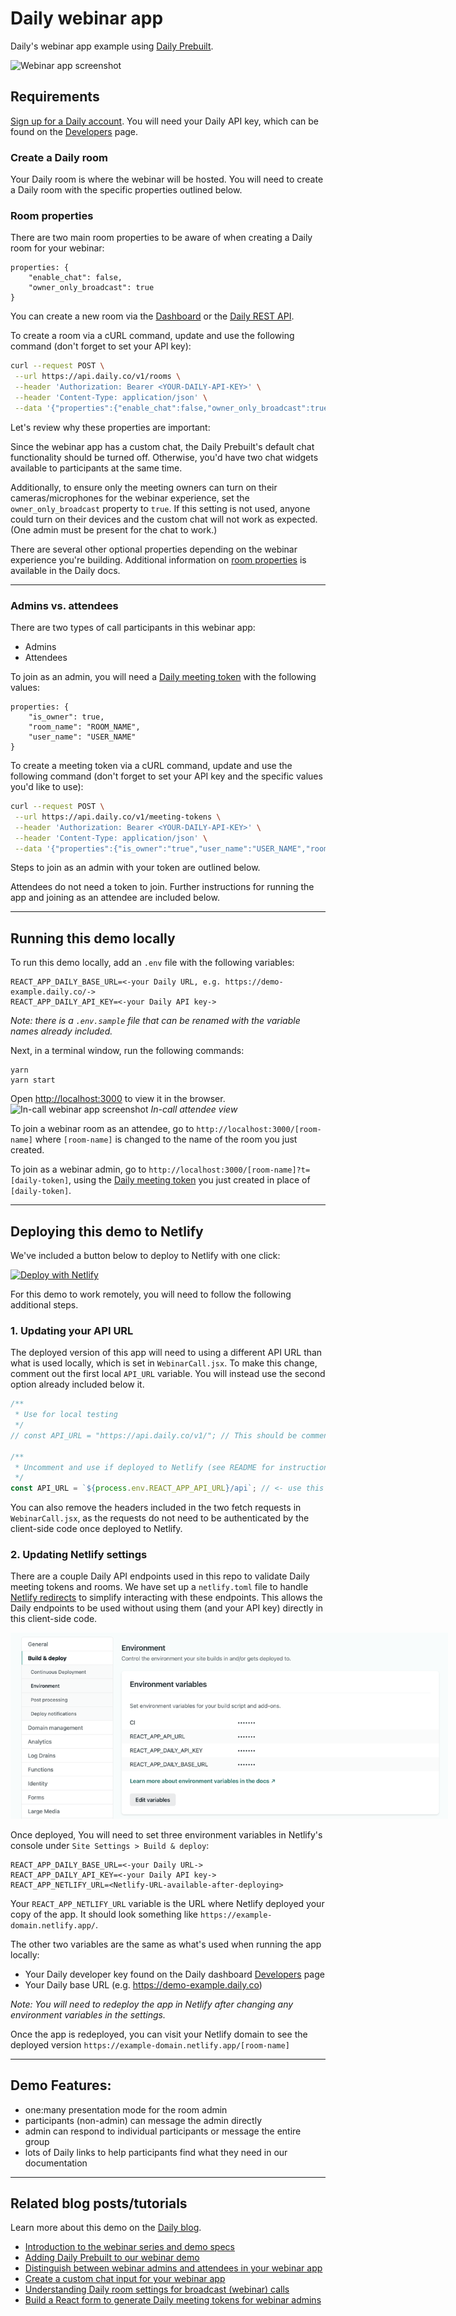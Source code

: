# Daily webinar app

Daily's webinar app example using [Daily Prebuilt](https://www.daily.co/prebuilt).

<img src="./webinar1.png" style="max-width:700px;" alt="Webinar app screenshot">

## Requirements

[Sign up for a Daily account](https://dashboard.daily.co/signup). You will need your Daily API key, which can be found on the [Developers](https://dashboard.daily.co/developers) page.

### Create a Daily room

Your Daily room is where the webinar will be hosted. You will need to create a Daily room with the specific properties outlined below.

### Room properties

There are two main room properties to be aware of when creating a Daily room for your webinar:

```
properties: {
    "enable_chat": false,
    "owner_only_broadcast": true
}
```

You can create a new room via the [Dashboard](https://dashboard.daily.co/rooms/create) or the [Daily REST API](https://docs.daily.co/reference/rest-api/rooms/create-room).

To create a room via a cURL command, update and use the following command (don't forget to set your API key):

```bash
curl --request POST \
 --url https://api.daily.co/v1/rooms \
 --header 'Authorization: Bearer <YOUR-DAILY-API-KEY>' \
 --header 'Content-Type: application/json' \
 --data '{"properties":{"enable_chat":false,"owner_only_broadcast":true},"name":"ROOM_NAME"}'
```

Let's review why these properties are important:

Since the webinar app has a custom chat, the Daily Prebuilt's default chat functionality should be turned off. Otherwise, you'd have two chat widgets available to participants at the same time.

Additionally, to ensure only the meeting owners can turn on their cameras/microphones for the webinar experience, set the `owner_only_broadcast` property to `true`. If this setting is not used, anyone could turn on their devices and the custom chat will not work as expected. (One admin must be present for the chat to work.)

There are several other optional properties depending on the webinar experience you're building. Additional information on [room properties](https://docs.daily.co/reference#create-room) is available in the Daily docs.

---

### Admins vs. attendees

There are two types of call participants in this webinar app:

- Admins
- Attendees

To join as an admin, you will need a [Daily meeting token](https://docs.daily.co/reference/rest-api/meeting-tokens/create-meeting-token) with the following values:

```
properties: {
    "is_owner": true,
    "room_name": "ROOM_NAME",
    "user_name": "USER_NAME"
}
```

To create a meeting token via a cURL command, update and use the following command (don't forget to set your API key and the specific values you'd like to use):

```bash
curl --request POST \
 --url https://api.daily.co/v1/meeting-tokens \
 --header 'Authorization: Bearer <YOUR-DAILY-API-KEY>' \
 --header 'Content-Type: application/json' \
 --data '{"properties":{"is_owner":"true","user_name":"USER_NAME","room_name":"ROOM_NAME"}}'
```

Steps to join as an admin with your token are outlined below.

Attendees do not need a token to join. Further instructions for running the app and joining as an attendee are included below.

---

## Running this demo locally

To run this demo locally, add an `.env` file with the following variables:

```
REACT_APP_DAILY_BASE_URL=<-your Daily URL, e.g. https://demo-example.daily.co/->
REACT_APP_DAILY_API_KEY=<-your Daily API key->
```

_Note: there is a `.env.sample` file that can be renamed with the variable names already included._

Next, in a terminal window, run the following commands:

```
yarn
yarn start
```

Open [http://localhost:3000](http://localhost:3000) to view it in the browser.
<img src="./webinar2.png" style="max-width:700px;" alt="In-call webinar app screenshot">
_In-call attendee view_

To join a webinar room as an attendee, go to `http://localhost:3000/[room-name]` where `[room-name]` is changed to the name of the room you just created.

To join as a webinar admin, go to `http://localhost:3000/[room-name]?t=[daily-token]`, using the [Daily meeting token](https://docs.daily.co/reference#create-meeting-token) you just created in place of `[daily-token]`.

---

## Deploying this demo to Netlify

We've included a button below to deploy to Netlify with one click:

[![Deploy with Netlify](https://www.netlify.com/img/deploy/button.svg)](https://app.netlify.com/start/deploy?repository=https://github.com/daily-demos/webinar)

For this demo to work remotely, you will need to follow the following additional steps.

### 1. Updating your API URL

The deployed version of this app will need to using a different API URL than what is used locally, which is set in `WebinarCall.jsx`. To make this change, comment out the first local `API_URL` variable. You will instead use the second option already included below it.

```javascript
/**
 * Use for local testing
 */
// const API_URL = "https://api.daily.co/v1/"; // This should be commented out or removed

/**
 * Uncomment and use if deployed to Netlify (see README for instructions)
 */
const API_URL = `${process.env.REACT_APP_API_URL}/api`; // <- use this API_URL instead
```

You can also remove the headers included in the two fetch requests in `WebinarCall.jsx`, as the requests do not need to be authenticated by the client-side code once deployed to Netlify.

### 2. Updating Netlify settings

There are a couple Daily API endpoints used in this repo to validate Daily meeting tokens and rooms. We have set up a `netlify.toml` file to handle [Netlify redirects](https://docs.netlify.com/configure-builds/file-based-configuration/#redirects) to simplify interacting with these endpoints. This allows the Daily endpoints to be used without using them (and your API key) directly in this client-side code.

<img src="./netlify.png" style="max-width:700px;" alt="Netlify console screenshot">

Once deployed, You will need to set three environment variables in Netlify's console under `Site Settings > Build & deploy`:

```
REACT_APP_DAILY_BASE_URL=<-your Daily URL->
REACT_APP_DAILY_API_KEY=<-your Daily API key->
REACT_APP_NETLIFY_URL=<Netlify-URL-available-after-deploying>
```

Your `REACT_APP_NETLIFY_URL` variable is the URL where Netlify deployed your copy of the app. It should look something like `https://example-domain.netlify.app/`.

The other two variables are the same as what's used when running the app locally:

- Your Daily developer key found on the Daily dashboard [Developers](https://dashboard.daily.co/developers) page
- Your Daily base URL (e.g. https://demo-example.daily.co)

_Note: You will need to redeploy the app in Netlify after changing any environment variables in the settings._

Once the app is redeployed, you can visit your Netlify domain to see the deployed version `https://example-domain.netlify.app/[room-name]`

---

## Demo Features:

- one:many presentation mode for the room admin
- participants (non-admin) can message the admin directly
- admin can respond to individual participants or message the entire group
- lots of Daily links to help participants find what they need in our documentation

---

## Related blog posts/tutorials

Learn more about this demo on the [Daily blog](https://www.daily.co/blog/tag/webinar/).

- [Introduction to the webinar series and demo specs](https://www.daily.co/blog/webinartc-building-a-webinar-app-with-react-and-daily-prebuilt-ui/)
- [Adding Daily Prebuilt to our webinar demo](https://www.daily.co/blog/webinartc-build-your-own-webinar-app/)
- [Distinguish between webinar admins and attendees in your webinar app](https://www.daily.co/blog/create-admins-in-react-apps-with-daily-meeting-tokens/)
- [Create a custom chat input for your webinar app](https://www.daily.co/blog/build-a-react-input-with-sendappmessage/)
- [Understanding Daily room settings for broadcast (webinar) calls](https://www.daily.co/blog/daily-prebuilt-broadcast-call-deep-dive/)
- [Build a React form to generate Daily meeting tokens for webinar admins](https://www.daily.co/blog/build-a-react-form-to-generate-daily-meeting-tokens/)
